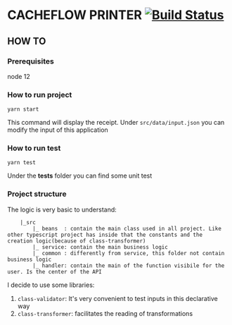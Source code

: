 # CACHEFLOW PRINTER [![Build Status](https://travis-ci.org/ricByte/lambda-cacheflow.svg?branch=master)](https://travis-ci.org/ricByte/lambda-cacheflow)

## HOW TO
### Prerequisites
node 12

### How to run project
```
yarn start
```
This command will display the receipt.
Under `src/data/input.json` you can modify the input of this application

### How to run test
```
yarn test
```
Under the __tests__ folder you can find some unit test

### Project structure
The logic is very basic to understand:
```
    |_src
        |_ beans  : contain the main class used in all project. Like other typescript project has inside that the constants and the creation logic(because of class-transformer)
        |_ service: contain the main business logic
        |_ common : differently from service, this folder not contain business logic
        |_ handler: contain the main of the function visibile for the user. Is the center of the API 
```
I decide to use some libraries:

1. `class-validator`: It's very convenient to test inputs in this declarative way
2. `class-transformer`: facilitates the reading of transformations